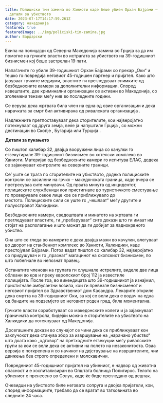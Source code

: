 ```yaml
---
title: Полициски тим замина во Ханиоти каде беше убиен Орхан Бајрами – соопштени
  детали за убиството
date: 2023-07-17T14:17:59.261Z
category: македонија
featured: true
featuredImage: ../img/policiski-tim-zamina.jpg
author: Вардарски
---
```

<!--StartFragment-->

[](https://www.facebook.com/sharer.php?u=https%3A%2F%2Fmms.mk%2F326703%2F)[](https://twitter.com/intent/tweet?text=%D0%9F%D0%BE%D0%BB%D0%B8%D1%86%D0%B8%D1%81%D0%BA%D0%B8+%D1%82%D0%B8%D0%BC+%D0%B7%D0%B0%D0%BC%D0%B8%D0%BD%D0%B0+%D0%B2%D0%BE+%D0%A5%D0%B0%D0%BD%D0%B8%D0%BE%D1%82%D0%B8+%D0%BA%D0%B0%D0%B4%D0%B5+%D0%B1%D0%B5%D1%88%D0%B5+%D1%83%D0%B1%D0%B8%D0%B5%D0%BD+%D0%9E%D1%80%D1%85%D0%B0%D0%BD+%D0%91%D0%B0%D1%98%D1%80%D0%B0%D0%BC%D0%B8+%E2%80%93+%D1%81%D0%BE%D0%BE%D0%BF%D1%88%D1%82%D0%B5%D0%BD%D0%B8+%D0%B4%D0%B5%D1%82%D0%B0%D0%BB%D0%B8+%D0%B7%D0%B0+%D1%83%D0%B1%D0%B8%D1%81%D1%82%D0%B2%D0%BE%D1%82%D0%BE&url=https%3A%2F%2Fmms.mk%2F326703%2F&via=%D0%A0%D0%B5%D0%B0%D0%BB%D0%B5%D0%BD+%D0%9C%D0%B5%D0%B4%D0%B8%D1%83%D0%BC+%D0%B7%D0%B0+%D0%A0%D0%B5%D0%B0%D0%BB%D0%BD%D0%B8+%D0%9B%D1%83%D1%93%D0%B5+-+%D0%9C%D0%B0%D0%BA%D0%B5%D0%B4%D0%BE%D0%BD%D1%81%D0%BA%D0%B8+%D0%9C%D0%B5%D0%B4%D0%B8%D0%B0+%D0%A1%D0%B5%D1%80%D0%B2%D0%B8%D1%81)[](https://pinterest.com/pin/create/button/?url=https%3A%2F%2Fmms.mk%2F326703%2F&media=https://mms.mk/wp-content/uploads/2023/07/%D0%BE%D1%80%D1%85%D0%B0%D0%BD-%D0%B1%D0%B0%D1%98%D1%80%D0%B0%D0%BC%D0%B8.jpg&description=%D0%9F%D0%BE%D0%BB%D0%B8%D1%86%D0%B8%D1%81%D0%BA%D0%B8+%D1%82%D0%B8%D0%BC+%D0%B7%D0%B0%D0%BC%D0%B8%D0%BD%D0%B0+%D0%B2%D0%BE+%D0%A5%D0%B0%D0%BD%D0%B8%D0%BE%D1%82%D0%B8+%D0%BA%D0%B0%D0%B4%D0%B5+%D0%B1%D0%B5%D1%88%D0%B5+%D1%83%D0%B1%D0%B8%D0%B5%D0%BD+%D0%9E%D1%80%D1%85%D0%B0%D0%BD+%D0%91%D0%B0%D1%98%D1%80%D0%B0%D0%BC%D0%B8+%E2%80%93+%D1%81%D0%BE%D0%BE%D0%BF%D1%88%D1%82%D0%B5%D0%BD%D0%B8+%D0%B4%D0%B5%D1%82%D0%B0%D0%BB%D0%B8+%D0%B7%D0%B0+%D1%83%D0%B1%D0%B8%D1%81%D1%82%D0%B2%D0%BE%D1%82%D0%BE)[](whatsapp://send?text=%D0%9F%D0%BE%D0%BB%D0%B8%D1%86%D0%B8%D1%81%D0%BA%D0%B8+%D1%82%D0%B8%D0%BC+%D0%B7%D0%B0%D0%BC%D0%B8%D0%BD%D0%B0+%D0%B2%D0%BE+%D0%A5%D0%B0%D0%BD%D0%B8%D0%BE%D1%82%D0%B8+%D0%BA%D0%B0%D0%B4%D0%B5+%D0%B1%D0%B5%D1%88%D0%B5+%D1%83%D0%B1%D0%B8%D0%B5%D0%BD+%D0%9E%D1%80%D1%85%D0%B0%D0%BD+%D0%91%D0%B0%D1%98%D1%80%D0%B0%D0%BC%D0%B8+%E2%80%93+%D1%81%D0%BE%D0%BE%D0%BF%D1%88%D1%82%D0%B5%D0%BD%D0%B8+%D0%B4%D0%B5%D1%82%D0%B0%D0%BB%D0%B8+%D0%B7%D0%B0+%D1%83%D0%B1%D0%B8%D1%81%D1%82%D0%B2%D0%BE%D1%82%D0%BE%20%E2%98%9E%20https%3A%2F%2Fmms.mk%2F326703%2F)[](https://linkedin.com/shareArticle?mini=true&url=https%3A%2F%2Fmms.mk%2F326703%2F&title=%D0%9F%D0%BE%D0%BB%D0%B8%D1%86%D0%B8%D1%81%D0%BA%D0%B8+%D1%82%D0%B8%D0%BC+%D0%B7%D0%B0%D0%BC%D0%B8%D0%BD%D0%B0+%D0%B2%D0%BE+%D0%A5%D0%B0%D0%BD%D0%B8%D0%BE%D1%82%D0%B8+%D0%BA%D0%B0%D0%B4%D0%B5+%D0%B1%D0%B5%D1%88%D0%B5+%D1%83%D0%B1%D0%B8%D0%B5%D0%BD+%D0%9E%D1%80%D1%85%D0%B0%D0%BD+%D0%91%D0%B0%D1%98%D1%80%D0%B0%D0%BC%D0%B8+%E2%80%93+%D1%81%D0%BE%D0%BE%D0%BF%D1%88%D1%82%D0%B5%D0%BD%D0%B8+%D0%B4%D0%B5%D1%82%D0%B0%D0%BB%D0%B8+%D0%B7%D0%B0+%D1%83%D0%B1%D0%B8%D1%81%D1%82%D0%B2%D0%BE%D1%82%D0%BE)[](https://t.me/share/?url=https%3A%2F%2Fmms.mk%2F326703%2F&text=%D0%9F%D0%BE%D0%BB%D0%B8%D1%86%D0%B8%D1%81%D0%BA%D0%B8+%D1%82%D0%B8%D0%BC+%D0%B7%D0%B0%D0%BC%D0%B8%D0%BD%D0%B0+%D0%B2%D0%BE+%D0%A5%D0%B0%D0%BD%D0%B8%D0%BE%D1%82%D0%B8+%D0%BA%D0%B0%D0%B4%D0%B5+%D0%B1%D0%B5%D1%88%D0%B5+%D1%83%D0%B1%D0%B8%D0%B5%D0%BD+%D0%9E%D1%80%D1%85%D0%B0%D0%BD+%D0%91%D0%B0%D1%98%D1%80%D0%B0%D0%BC%D0%B8+%E2%80%93+%D1%81%D0%BE%D0%BE%D0%BF%D1%88%D1%82%D0%B5%D0%BD%D0%B8+%D0%B4%D0%B5%D1%82%D0%B0%D0%BB%D0%B8+%D0%B7%D0%B0+%D1%83%D0%B1%D0%B8%D1%81%D1%82%D0%B2%D0%BE%D1%82%D0%BE)[](mailto:?subject=%D0%9F%D0%BE%D0%BB%D0%B8%D1%86%D0%B8%D1%81%D0%BA%D0%B8%20%D1%82%D0%B8%D0%BC%20%D0%B7%D0%B0%D0%BC%D0%B8%D0%BD%D0%B0%20%D0%B2%D0%BE%20%D0%A5%D0%B0%D0%BD%D0%B8%D0%BE%D1%82%D0%B8%20%D0%BA%D0%B0%D0%B4%D0%B5%20%D0%B1%D0%B5%D1%88%D0%B5%20%D1%83%D0%B1%D0%B8%D0%B5%D0%BD%20%D0%9E%D1%80%D1%85%D0%B0%D0%BD%20%D0%91%D0%B0%D1%98%D1%80%D0%B0%D0%BC%D0%B8%20%E2%80%93%20%D1%81%D0%BE%D0%BE%D0%BF%D1%88%D1%82%D0%B5%D0%BD%D0%B8%20%D0%B4%D0%B5%D1%82%D0%B0%D0%BB%D0%B8%20%D0%B7%D0%B0%20%D1%83%D0%B1%D0%B8%D1%81%D1%82%D0%B2%D0%BE%D1%82%D0%BE%20BODY=I%20found%20this%20article%20interesting%20and%20thought%20of%20sharing%20it%20with%20you.%20Check%20it%20out:%20https://mms.mk/326703/)

Екипа на полицајци од Северна Македонија замина во Грција за да им помогне на грчките власти во истрагата за убиството на 39-годишниот бизнисмен кој беше застрелан 19 пати.

Напаѓачите го убиле 39-годишниот Орхан Бајрами со прекар „Оки“ и тешко го повредија неговиот 45-годишен партнер и пријател. Како што јавуваат грчките медиуми, властите ги прегледуваат снимките од безбедносните камери за дополнителни информации. Според извештаите, две криминални организации се активни во Македонија, со зголемени тензии меѓу нив во последните години.

Се верува дека жртвата била член на една од овие организации и дека нарачката за смрт бил активирана од ривалската организација .

<!--EndFragment--><!--StartFragment-->

Надлежните претпоставуваат дека сторителите, кои најверојатно потекнуваат од друга земја, веќе ја напуштиле Грција , со можни дестинации во Скопје , Бугарија или Турција .

**Детали за пукањето**

Со пиштол калибар 32, двајца вооружени лица со качулки го егзекутирале 39-годишниот бизнисмен во хотелски комплекс во Ханиоти. Материјал од безбедносните камери го испитува ЕЛАС, додека се зајакнуваат контролите на северните граници.

Се’ уште се трага по сторителите на убиството, додека полициските контроли се засилени на грчко – македонската граница, каде вчера се претресуваа сите минувачи. Од првата минута од инцидентот, полициските службеници кои пристигнале во туристичкото сместување го проверувале секое лице кое се приближувало до местото. Полициските сили се уште го „чешлаат“ меѓу другите и полуостровот Халкидики.

Безбедносните камери, сведоштвата и минатото на жртвата ги прегледуваат властите, ги „пребаруваат“ сите докази што ги имаат им стојат на располагање и што можат да ги добијат за ладнокрвното убиство.

Она што се гледа во камерите е дека двајца мажи во качулки, влегуваат во дворот на станбениот комплекс во Ханиоти, Халкидики, каде престојувал Бајрами. Потоа вадат пиштол со калибар 32, најверојатно со придушувач и го „празнат“ магацинот на скопскиот бизнисмен, по што побегнале во непознат правец.

Останатите членови на групата ги слушнале истрелите, виделе две лица облеани во крв и преку европскиот број 112 ја известиле полицијата. После тоа, во викендицата што 39-годишникот ја изнајмил, пристигнале амбулантни возила, кои ги превезле бизнисменот и неговиот пријател во Здравствениот дом Касандра. Лекарите откриле дека смртта на 39-годишниот Оки, за кој се вели дека е водач на една од бандите на подземјето во неговиот роден град, била моментална.

Грчките власти соработуваат со македонските колеги и ја зајакнуваат граничната контрола, бидејќи можно е сторителите на убиството на Халкидики да потекнуваат од Македонија.

Досегашните докази во случајот се чини дека се приближуваат кон заклучокот дека станува збор за извршување на „нарачано убиство“ што доаѓа како „одговор“ на претходните егзекуции меѓу ривалските групи за кои се вели дека се активни на полето на незаконитоста. Оваа верзија е поткрепена и со начинот на дејствување на извршителите, чии движења беа строго определени и молскавични.

Повредениот 45-годишниот пријател на убиениот, е надвор од животна опасност и е хоспитализиран во Општата болница Полигирос. Телото на убиениот е пренесено во Солун, каде ќе биде прегледано од вештак.

Очевидци на убиството биле неговата сопруга и двојка пријатели, кои, според информациите, требало да се вратат во татковината во следните 24 часа.

<!--EndFragment-->